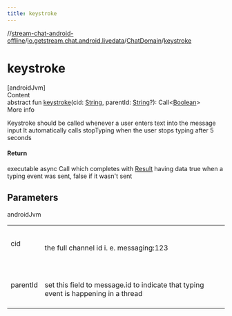 ```yaml
---
title: keystroke
---
```

//[stream-chat-android-offline](../../../index.md)/[io.getstream.chat.android.livedata](../index.md)/[ChatDomain](index.md)/[keystroke](keystroke.md)



# keystroke  
[androidJvm]  
Content  
abstract fun [keystroke](keystroke.md)(cid: [String](https://kotlinlang.org/api/latest/jvm/stdlib/kotlin/-string/index.html), parentId: [String](https://kotlinlang.org/api/latest/jvm/stdlib/kotlin/-string/index.html)?): Call&lt;[Boolean](https://kotlinlang.org/api/latest/jvm/stdlib/kotlin/-boolean/index.html)&gt;  
More info  


Keystroke should be called whenever a user enters text into the message input It automatically calls stopTyping when the user stops typing after 5 seconds



#### Return  


executable async Call which completes with [Result](https://kotlinlang.org/api/latest/jvm/stdlib/kotlin/-result/index.html) having data true when a typing event was sent, false if it wasn't sent



## Parameters  
  
androidJvm  
  
| | |
|---|---|
| <a name="io.getstream.chat.android.livedata/ChatDomain/keystroke/#kotlin.String#kotlin.String?/PointingToDeclaration/"></a>cid| <a name="io.getstream.chat.android.livedata/ChatDomain/keystroke/#kotlin.String#kotlin.String?/PointingToDeclaration/"></a><br/><br/>the full channel id i. e. messaging:123<br/><br/>|
| <a name="io.getstream.chat.android.livedata/ChatDomain/keystroke/#kotlin.String#kotlin.String?/PointingToDeclaration/"></a>parentId| <a name="io.getstream.chat.android.livedata/ChatDomain/keystroke/#kotlin.String#kotlin.String?/PointingToDeclaration/"></a><br/><br/>set this field to message.id to indicate that typing event is happening in a thread<br/><br/>|
  
  



